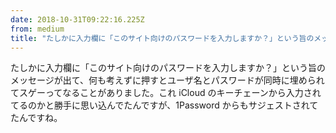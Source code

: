 ```yaml
---
date: 2018-10-31T09:22:16.225Z
from: medium
title: "たしかに入力欄に「このサイト向けのパスワードを入力しますか？」という旨のメッセージが出て、何も考えずに押すとユーザ名とパスワードが同時に埋められてスゲーってなることがありました。これ iCloud…"
---
```


たしかに入力欄に「このサイト向けのパスワードを入力しますか？」という旨のメッセージが出て、何も考えずに押すとユーザ名とパスワードが同時に埋められてスゲーってなることがありました。これ iCloud のキーチェーンから入力されてるのかと勝手に思い込んでたんですが、1Password からもサジェストされてたんですね。
